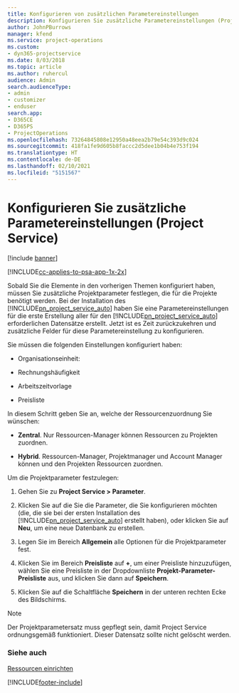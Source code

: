 ```yaml
---
title: Konfigurieren von zusätzlichen Parametereinstellungen
description: Konfigurieren Sie zusätzliche Parametereinstellungen (Project Service)
author: JohnPBurrows
manager: kfend
ms.service: project-operations
ms.custom:
- dyn365-projectservice
ms.date: 8/03/2018
ms.topic: article
ms.author: ruhercul
audience: Admin
search.audienceType:
- admin
- customizer
- enduser
search.app:
- D365CE
- D365PS
- ProjectOperations
ms.openlocfilehash: 73264845808e12950a48eea2b79e54c393d9c024
ms.sourcegitcommit: 418fa1fe9d605b8faccc2d5dee1b04b4e753f194
ms.translationtype: HT
ms.contentlocale: de-DE
ms.lasthandoff: 02/10/2021
ms.locfileid: "5151567"
---
```

# <a name="configure-additional-parameter-settings-project-service"></a>Konfigurieren Sie zusätzliche Parametereinstellungen (Project Service)

[!include [banner](../includes/psa-now-project-operations.md)]

[!INCLUDE[cc-applies-to-psa-app-1x-2x](../includes/cc-applies-to-psa-app-1x-2x.md)]

Sobald Sie die Elemente in den vorherigen Themen konfiguriert haben, müssen Sie zusätzliche Projektparameter festlegen, die für die Projekte benötigt werden. Bei der Installation des [!INCLUDE[pn_project_service_auto](../includes/pn-project-service-auto.md)] haben Sie eine Parametereinstellungen für die erste Erstellung aller für den [!INCLUDE[pn_project_service_auto](../includes/pn-project-service-auto.md)] erforderlichen Datensätze erstellt. Jetzt ist es Zeit zurückzukehren und zusätzliche Felder für diese Parametereinstellung zu konfigurieren.  
  
 Sie müssen die folgenden Einstellungen konfiguriert haben:  
  
-   Organisationseinheit:  
  
-   Rechnungshäufigkeit  
  
-   Arbeitszeitvorlage  
  
-   Preisliste  
 
In diesem Schritt geben Sie an, welche der Ressourcenzuordnung Sie wünschen:  
  
- **Zentral**. Nur Ressourcen-Manager können Ressourcen zu Projekten zuordnen.  
  
- **Hybrid**. Ressourcen-Manager, Projektmanager und Account Manager können und den Projekten Ressourcen zuordnen.  
  
 
Um die Projektparameter festzulegen:  
  
1. Gehen Sie zu **Project Service > Parameter**.  
  
2. Klicken Sie auf die Sie die Parameter, die Sie konfigurieren möchten (die, die sie bei der ersten Installation des [!INCLUDE[pn_project_service_auto](../includes/pn-project-service-auto.md)] erstellt haben), oder klicken Sie auf **Neu**, um eine neue Datenbank zu erstellen.  
  
3. Legen Sie im Bereich **Allgemein** alle Optionen für die Projektparameter fest.  
  
4. Klicken Sie im Bereich **Preisliste** auf **+**, um einer Preisliste hinzuzufügen, wählen Sie eine Preisliste in der Dropdownliste **Projekt-Parameter-Preisliste** aus, und klicken Sie dann auf **Speichern**.  
  
5. Klicken Sie auf die Schaltfläche **Speichern** in der unteren rechten Ecke des Bildschirms.  

> [!NOTE]
> Der Projektparametersatz muss gepflegt sein, damit Project Service ordnungsgemäß funktioniert. Dieser Datensatz sollte nicht gelöscht werden.

### <a name="see-also"></a>Siehe auch  
 [Ressourcen einrichten](../psa/set-up-resources.md)


[!INCLUDE[footer-include](../includes/footer-banner.md)]